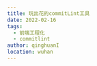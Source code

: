 ```yaml
---
title: 玩出花的commitLint工具
date: 2022-02-16
tags:
  - 前端工程化
  - commitlint
author: qinghuanI
location: wuhan
---
```

